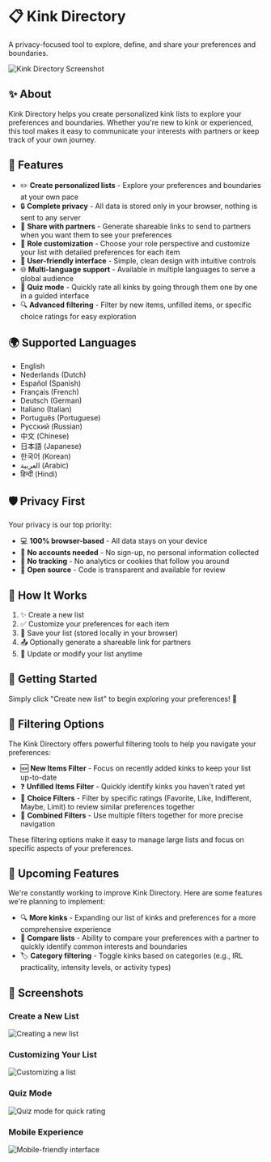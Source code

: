 # 📋 Kink Directory

A privacy-focused tool to explore, define, and share your preferences and boundaries.

![Kink Directory Screenshot](./assets/screenshot.png)

## ✨ About

Kink Directory helps you create personalized kink lists to explore your preferences and boundaries. Whether you're new to kink or experienced, this tool makes it easy to communicate your interests with partners or keep track of your own journey.

## 🚀 Features

- ✏️ **Create personalized lists** - Explore your preferences and boundaries at your own pace
- 🔒 **Complete privacy** - All data is stored only in your browser, nothing is sent to any server
- 🔗 **Share with partners** - Generate shareable links to send to partners when you want them to see your preferences
- 👤 **Role customization** - Choose your role perspective and customize your list with detailed preferences for each item
- 🎨 **User-friendly interface** - Simple, clean design with intuitive controls
- 🌐 **Multi-language support** - Available in multiple languages to serve a global audience
- 📝 **Quiz mode** - Quickly rate all kinks by going through them one by one in a guided interface
- 🔍 **Advanced filtering** - Filter by new items, unfilled items, or specific choice ratings for easy exploration

## 🌍 Supported Languages

- English
- Nederlands (Dutch)
- Español (Spanish)
- Français (French)
- Deutsch (German)
- Italiano (Italian)
- Português (Portuguese)
- Русский (Russian)
- 中文 (Chinese)
- 日本語 (Japanese)
- 한국어 (Korean)
- العربية (Arabic)
- हिन्दी (Hindi)

## 🛡️ Privacy First

Your privacy is our top priority:

- 💻 **100% browser-based** - All data stays on your device
- 🙅 **No accounts needed** - No sign-up, no personal information collected
- 🚫 **No tracking** - No analytics or cookies that follow you around
- 📖 **Open source** - Code is transparent and available for review

## 🔄 How It Works

1. ✨ Create a new list
2. ✅ Customize your preferences for each item
3. 💾 Save your list (stored locally in your browser)
4. 📤 Optionally generate a shareable link for partners
5. 🔄 Update or modify your list anytime

## 🏁 Getting Started

Simply click "Create new list" to begin exploring your preferences! 🎉

## 📌 Filtering Options

The Kink Directory offers powerful filtering tools to help you navigate your preferences:

- 🆕 **New Items Filter** - Focus on recently added kinks to keep your list up-to-date
- ❓ **Unfilled Items Filter** - Quickly identify kinks you haven't rated yet
- 🌈 **Choice Filters** - Filter by specific ratings (Favorite, Like, Indifferent, Maybe, Limit) to review similar preferences together
- 🔄 **Combined Filters** - Use multiple filters together for more precise navigation

These filtering options make it easy to manage large lists and focus on specific aspects of your preferences.

## 🔮 Upcoming Features

We're constantly working to improve Kink Directory. Here are some features we're planning to implement:

- 🔍 **More kinks** - Expanding our list of kinks and preferences for a more comprehensive experience
- 🔄 **Compare lists** - Ability to compare your preferences with a partner to quickly identify common interests and boundaries
- 🏷️ **Category filtering** - Toggle kinks based on categories (e.g., IRL practicality, intensity levels, or activity types)

## 📱 Screenshots

### Create a New List
![Creating a new list](./assets/new.png)

### Customizing Your List
![Customizing a list](./assets/list.png)

### Quiz Mode
![Quiz mode for quick rating](./assets/quiz.png)

### Mobile Experience
![Mobile-friendly interface](./assets/mobile.png)

